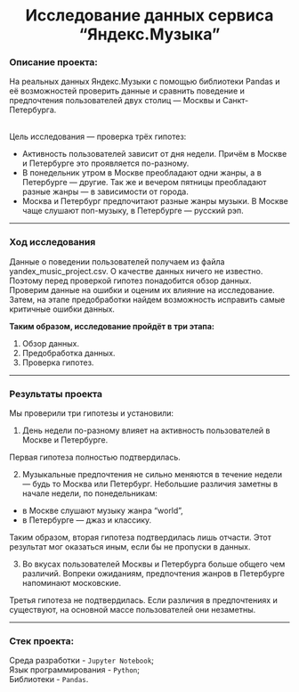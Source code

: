 <h1 align="center"> Исследование данных сервиса “Яндекс.Музыка” </h1>

<h3>Описание проекта:</h3> 
На реальных данных Яндекс.Музыки c помощью библиотеки Pandas и её возможностей проверить данные и сравнить поведение и предпочтения пользователей двух столиц — Москвы и Санкт-Петербурга.
<br><br>

Цель исследования — проверка трёх гипотез:

- Активность пользователей зависит от дня недели. Причём в Москве и Петербурге это проявляется по-разному.
- В понедельник утром в Москве преобладают одни жанры, а в Петербурге — другие. Так же и вечером пятницы преобладают разные жанры — в зависимости от города.
- Москва и Петербург предпочитают разные жанры музыки. В Москве чаще слушают поп-музыку, в Петербурге — русский рэп.
***
### Ход исследования

Данные о поведении пользователей получаем из файла yandex_music_project.csv. О качестве данных ничего не известно.
Поэтому перед проверкой гипотез понадобится обзор данных.
Проверим данные на ошибки и оценим их влияние на исследование. Затем, на этапе предобработки найдем возможность 
исправить самые критичные ошибки данных.

**Таким образом, исследование пройдёт в три этапа:**
1. Обзор данных.
2. Предобработка данных.
3. Проверка гипотез.
***
### Результаты проекта
Мы проверили три гипотезы и установили:

1. День недели по-разному влияет на активность пользователей в Москве и Петербурге. 

Первая гипотеза полностью подтвердилась.

2. Музыкальные предпочтения не сильно меняются в течение недели — будь то Москва или Петербург. Небольшие различия заметны в начале недели, по понедельникам:
* в Москве слушают музыку жанра “world”,
* в Петербурге — джаз и классику.

Таким образом, вторая гипотеза подтвердилась лишь отчасти. Этот результат мог оказаться иным, если бы не пропуски в данных.

3. Во вкусах пользователей Москвы и Петербурга больше общего чем различий. Вопреки ожиданиям, предпочтения жанров в Петербурге напоминают московские.

Третья гипотеза не подтвердилась. Если различия в предпочтениях и существуют, на основной массе пользователей они незаметны.
***
<h3>Стек проекта:</h3>

Среда разработки - `Jupyter Notebook`; <br>
Язык программирования - `Python`; <br>
Библиотеки - `Pandas`. <br>
<br>


